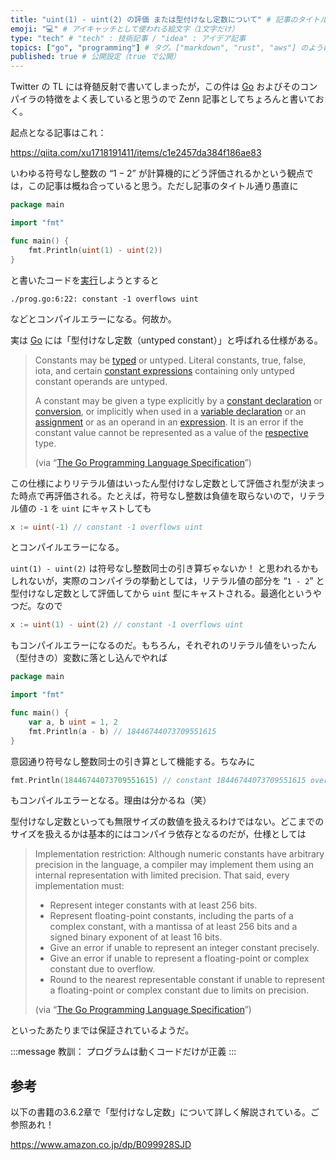 ```yaml
---
title: "uint(1) - uint(2) の評価 または型付けなし定数について" # 記事のタイトル
emoji: "💻" # アイキャッチとして使われる絵文字（1文字だけ）
type: "tech" # "tech" : 技術記事 / "idea" : アイデア記事
topics: ["go", "programming"] # タグ。["markdown", "rust", "aws"] のように指定する
published: true # 公開設定（true で公開）
---
```


Twitter の TL には脊髄反射で書いてしまったが，この件は [Go] およびそのコンパイラの特徴をよく表していると思うので Zenn 記事としてちょろんと書いておく。

起点となる記事はこれ：

https://qiita.com/xu1718191411/items/c1e2457da384f186ae83

いわゆる符号なし整数の “$1-2$” が計算機的にどう評価されるかという観点では，この記事は概ね合っていると思う。ただし記事のタイトル通り愚直に

```go
package main

import "fmt"

func main() {
    fmt.Println(uint(1) - uint(2))
}
```

と書いたコードを[実行](https://play.golang.org/p/cfPxqIPfnY1)しようとすると

```
./prog.go:6:22: constant -1 overflows uint
```

などとコンパイルエラーになる。何故か。

実は [Go] には「型付けなし定数（untyped constant）」と呼ばれる仕様がある。

> Constants may be [typed](https://golang.org/ref/spec#Types) or untyped. Literal constants, true, false, iota, and certain [constant expressions](https://golang.org/ref/spec#Constant_expressions) containing only untyped constant operands are untyped. 
>
> A constant may be given a type explicitly by a [constant declaration](https://golang.org/ref/spec#Constant_declarations) or [conversion](https://golang.org/ref/spec#Conversions), or implicitly when used in a [variable declaration](https://golang.org/ref/spec#Variable_declarations) or an [assignment](https://golang.org/ref/spec#Assignments) or as an operand in an [expression](https://golang.org/ref/spec#Expressions). It is an error if the constant value cannot be represented as a value of the [respective](https://golang.org/ref/spec#Representability) type.
>
> (via “[The Go Programming Language Specification](https://golang.org/ref/spec)”)

この仕様によりリテラル値はいったん型付けなし定数として評価され型が決まった時点で再評価される。たとえば，符号なし整数は負値を取らないので，リテラル値の `-1` を `uint` にキャストしても

```go
x := uint(-1) // constant -1 overflows uint
```

とコンパイルエラーになる。

`uint(1) - uint(2)` は符号なし整数同士の引き算ぢゃないか！ と思われるかもしれないが，実際のコンパイラの挙動としては，リテラル値の部分を “`1 - 2`” と型付けなし定数として評価してから `uint` 型にキャストされる。最適化というやつだ。なので

```go
x := uint(1) - uint(2) // constant -1 overflows uint
```

もコンパイルエラーになるのだ。もちろん，それぞれのリテラル値をいったん（型付きの）変数に落とし込んでやれば

```go
package main

import "fmt"

func main() {
    var a, b uint = 1, 2
    fmt.Println(a - b) // 18446744073709551615
}
```

意図通り符号なし整数同士の引き算として機能する。ちなみに

```go
fmt.Println(18446744073709551615) // constant 18446744073709551615 overflows int
```

もコンパイルエラーとなる。理由は分かるね（笑）

型付けなし定数といっても無限サイズの数値を扱えるわけではない。どこまでのサイズを扱えるかは基本的にはコンパイラ依存となるのだが，仕様としては

> Implementation restriction: Although numeric constants have arbitrary precision in the language, a compiler may implement them using an internal representation with limited precision. That said, every implementation must: 
> 
> - Represent integer constants with at least 256 bits.
> - Represent floating-point constants, including the parts of a complex constant, with a mantissa of at least 256 bits and a signed binary exponent of at least 16 bits.
> - Give an error if unable to represent an integer constant precisely.
> - Give an error if unable to represent a floating-point or complex constant due to overflow.
> - Round to the nearest representable constant if unable to represent a floating-point or complex constant due to limits on precision.
>
> (via “[The Go Programming Language Specification](https://golang.org/ref/spec)”)

といったあたりまでは保証されているようだ。

:::message
教訓： プログラムは動くコードだけが正義
:::

## 参考

以下の書籍の3.6.2章で「型付けなし定数」について詳しく解説されている。ご参照あれ！

https://www.amazon.co.jp/dp/B099928SJD

[Go]: https://golang.org/ "The Go Programming Language"
<!-- eof -->
